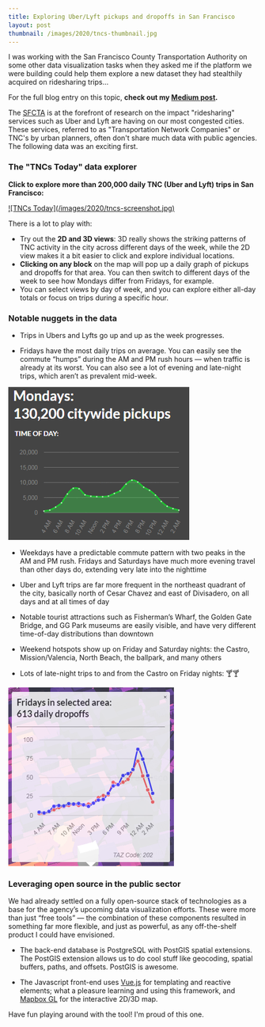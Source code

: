 ```yaml
---
title: Exploring Uber/Lyft pickups and dropoffs in San Francisco
layout: post
thumbnail: /images/2020/tncs-thumbnail.jpg
---
```


I was working with the San Francisco County Transportation Authority on some other data visualization tasks when they asked me if the platform we were building could help them explore a new dataset they had stealthily acquired on ridesharing trips&hellip;

For the full blog entry on this topic, **check out my [Medium post](https://medium.com/hackernoon/visualizing-uber-and-lyft-usage-in-san-francisco-928208b1978a).**

The [SFCTA](https://www.sfcta.org) is at the forefront of research on the impact "ridesharing" services such as Uber and Lyft are having on our most congested cities. These services, referred to as "Transportation Network Companies" or TNC's by urban planners, often don't share much data with public agencies. The following data was an exciting first.

### The "TNCs Today" data explorer

**Click to explore more than 200,000 daily TNC (Uber and Lyft) trips in San Francisco:**

<a href="https://tncstoday.sfcta.org/" target="_blank">
![TNCs Today](/images/2020/tncs-screenshot.jpg)
</a>

There is a lot to play with:

- Try out the **2D and 3D views**: 3D really shows the striking patterns of TNC activity in the city across different days of the week, while the 2D view makes it a bit easier to click and explore individual locations.
- **Clicking on any block** on the map will pop up a daily graph of pickups and dropoffs for that area. You can then switch to different days of the week to see how Mondays differ from Fridays, for example.
- You can select views by day of week, and you can explore either all-day totals or focus on trips during a specific hour.

### Notable nuggets in the data

- Trips in Ubers and Lyfts go up and up as the week progresses.

- Fridays have the most daily trips on average. You can easily see the commute “humps” during the AM and PM rush hours — when traffic is already at its worst. You can also see a lot of evening and late-night trips, which aren’t as prevalent mid-week.

![Trips by Day of Week](/images/2020/tnc-gif.gif)

- Weekdays have a predictable commute pattern with two peaks in the AM and PM rush. Fridays and Saturdays have much more evening travel than other days do, extending very late into the nighttime

- Uber and Lyft trips are far more frequent in the northeast quadrant of the city, basically north of Cesar Chavez and east of Divisadero, on all days and at all times of day

- Notable tourist attractions such as Fisherman’s Wharf, the Golden Gate Bridge, and GG Park museums are easily visible, and have very different time-of-day distributions than downtown
- Weekend hotspots show up on Friday and Saturday nights: the Castro, Mission/Valencia, North Beach, the ballpark, and many others

- Lots of late-night trips to and from the Castro on Friday nights: 🍸🍸

![Castro](/images/2020/tnc-castro.png)

### Leveraging open source in the public sector

We had already settled on a fully open-source stack of technologies as a base for the agency’s upcoming data visualization efforts. These were more than just “free tools” — the combination of these components resulted in something far more flexible, and just as powerful, as any off-the-shelf product I could have envisioned.

- The back-end database is PostgreSQL with PostGIS spatial extensions. The PostGIS extension allows us to do cool stuff like geocoding, spatial buffers, paths, and offsets. PostGIS is awesome.

- The Javascript front-end uses [Vue.js](https://vuejs.org) for templating and reactive elements; what a pleasure learning and using this framework, and [Mapbox GL](https://www.mapbox.com) for the interactive 2D/3D map.

Have fun playing around with the tool! I'm proud of this one.
